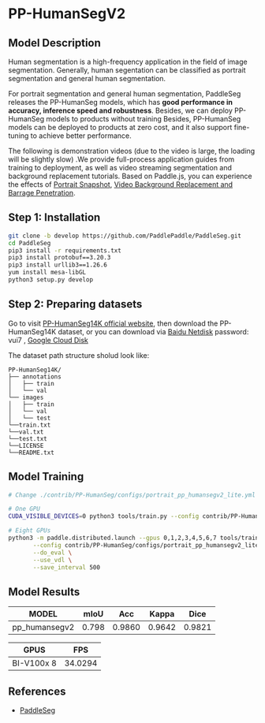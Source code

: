 # PP-HumanSegV2

## Model Description

Human segmentation is a high-frequency application in the field of image segmentation.
Generally, human segentation can be classified as portrait segmentation and general human segmentation.

For portrait segmentation and general human segmentation, PaddleSeg releases the PP-HumanSeg models, which has **good performance in accuracy, inference speed and robustness**. Besides, we can deploy PP-HumanSeg models to products without training
Besides, PP-HumanSeg models can be deployed to products at zero cost, and it also support fine-tuning to achieve better performance.

The following is demonstration videos (due to the video is large, the loading will be slightly slow) .We provide full-process application guides from training to deployment, as well as video streaming segmentation and background replacement tutorials. Based on Paddle.js, you can experience the effects of [Portrait Snapshot](https://paddlejs.baidu.com/humanseg), [Video Background Replacement and Barrage Penetration](https://www.paddlepaddle.org.cn/paddlejs).

## Step 1: Installation

```bash
git clone -b develop https://github.com/PaddlePaddle/PaddleSeg.git
cd PaddleSeg
pip3 install -r requirements.txt
pip3 install protobuf==3.20.3 
pip3 install urllib3==1.26.6
yum install mesa-libGL
python3 setup.py develop
```

## Step 2: Preparing datasets

Go to visit [PP-HumanSeg14K official website](https://paperswithcode.com/dataset/pp-humanseg14k), then download the PP-HumanSeg14K dataset, or you can download via [Baidu Netdisk](https://pan.baidu.com/s/1Buy74e5ymu2vXYlYfGvBHg) password: vui7 , [Google Cloud Disk](https://drive.google.com/file/d/1eEIV9lM2Kl1Ejcj3Cuht8EHN5eNF8Zjn/view?usp=sharing)

The dataset path structure sholud look like:

```
PP-HumanSeg14K/
├── annotations
│   ├── train
│   └── val
└── images
│   ├── train
│   └── val
│   └── test
└──train.txt
└──val.txt
└──test.txt
└──LICENSE
└──README.txt

```


## Model Training

```bash
# Change ./contrib/PP-HumanSeg/configs/portrait_pp_humansegv2_lite.yml dataset path as your dateset path 

# One GPU
CUDA_VISIBLE_DEVICES=0 python3 tools/train.py --config contrib/PP-HumanSeg/configs/portrait_pp_humansegv2_lite.yml --save_dir output/human_pp_humansegv2_lite --save_interval 500 --do_eval --use_vdl

# Eight GPUs
python3 -m paddle.distributed.launch --gpus 0,1,2,3,4,5,6,7 tools/train.py \
       --config contrib/PP-HumanSeg/configs/portrait_pp_humansegv2_lite.yml \
       --do_eval \
       --use_vdl \
       --save_interval 500
```

## Model Results

| MODEL         | mIoU    |Acc     | Kappa  |Dice   |
| ----------    | ------  |------  |--------|-----  |
| pp_humansegv2 | 0.798   |0.9860  |0.9642  |0.9821 |

| GPUS       | FPS     | 
| ---------- | ------  |
| BI-V100x 8 | 34.0294 |

## References
- [PaddleSeg](https://github.com/PaddlePaddle/PaddleSeg)